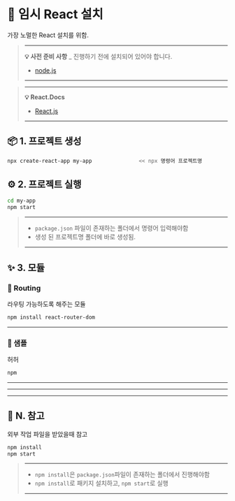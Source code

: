 # 👔 임시 React  설치
가장 노멀한 React 설치를 위함.
> ---
>   **💡 사전 준비 사항**
> _ 진행하기 전에 설치되어 있어야 합니다.
>   * [node.js](https://nodejs.org/ko)
> ---

> ---
>   **💡 React.Docs**
>   * [React.js](https://ko.legacy.reactjs.org/docs/create-a-new-react-app.html)
> ---


## 📦 1. 프로젝트 생성
```bash
npx create-react-app my-app               << npx 명령어 프로젝트명
```

## ⚙️ 2. 프로젝트 실행
```bash
cd my-app
npm start
```
> ---
>   * `package.json` 파일이 존재하는 폴더에서 명령어 입력해야함
>   * 생성 된 프로젝트명 폴더에 바로 생성됨.
> ---

## ✨ 3. 모듈

### 🔧 Routing
라우팅 가능하도록 해주는 모듈
```bash
npm install react-router-dom
```
---

### 👔 샘플
허허
```bash
npm 
```




---
---
---
## 🎃 N. 참고
외부 작업 파일을 받았을때 참고
```bash
npm install
npm start
```
> ---
>   * `npm install`은 `package.json`파일이 존재하는 폴더에서 진행해야함
>   * `npm install`로 패키지 설치하고, `npm start`로 실행
> ---